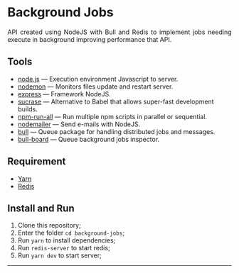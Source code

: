<h1 align="jusitify">
  Background Jobs
</h1>

<p align="justify"> API created using NodeJS with Bull and Redis to implement jobs needing execute in background improving performance that API.</p>

## Tools

- [node.js](https://nodejs.org) — Execution environment Javascript to server.
- [nodemon](https://github.com/remy/nodemon) — Monitors files update and restart server.
- [express](https://github.com/expressjs/express) — Framework NodeJS.
- [sucrase](https://github.com/alangpierce/sucrase) — Alternative to Babel that allows super-fast development builds.
- [npm-run-all](https://github.com/mysticatea/npm-run-all) — Run multiple npm scripts in parallel or sequential.
- [nodemailer](https://github.com/nodemailer/nodemailer) — Send e-mails with NodeJS.
- [bull](https://github.com/OptimalBits/bull) — Queue package for handling distributed jobs and messages.
- [bull-board](https://github.com/vcapretz/bull-board) — Queue background jobs inspector.

## Requirement

- [Yarn](https://yarnpkg.com/pt-BR/docs/install)
- [Redis](https://redis.io/download)

## Install and Run

1. Clone this repository;
2. Enter the folder `cd background-jobs`;
3. Run `yarn` to install dependencies;
4. Run `redis-server` to start redis;
5. Run `yarn dev` to start server;

---
